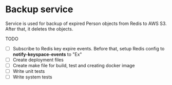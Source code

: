 # Backup service

Service is used for backup of expired Person objects from Redis
to AWS S3. After that, it deletes the objects.

TODO

- [ ] Subscribe to Redis key expire events. Before that, setup Redis config to **notify-keyspace-events** to "Ex"
- [ ] Create deployment files
- [ ] Create make file for build, test and creating docker image
- [ ] Write unit tests
- [ ] Write system tests